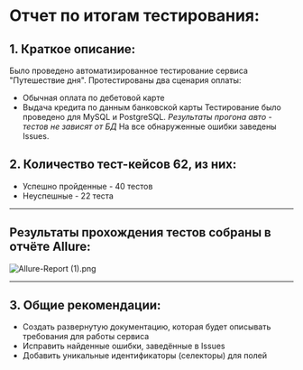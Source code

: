 # Отчет по итогам тестирования:

## 1. Краткое описание:

Было проведено автоматизированное тестирование сервиса "Путешествие дня".
Протестированы два сценария оплаты:

* Обычная оплата по дебетовой карте
* Выдача кредита по данным банковской карты
  Тестирование было проведено для MySQL и PostgreSQL. *Результаты прогона авто - тестов не зависят от БД*
  На все обнаруженные ошибки заведены Issues.

## 2. Количество тест-кейсов 62, из них:

* Успешно пройденные - 40 тестов
* Неуспешные - 22 теста

___

## Результаты прохождения тестов собраны в отчёте Allure:

![Allure-Report (1).png](..%2F..%2F..%2FUsers%2F%C8%F0%E8%ED%E0%2FDownloads%2FAllure-Report%20%281%29.png)


___

## 3. Общие рекомендации:

* Создать развернутую документацию, которая будет описывать требования для работы сервиса
* Исправить найденные ошибки, заведённые в Issues
* Добавить уникальные идентификаторы (селекторы) для полей 
